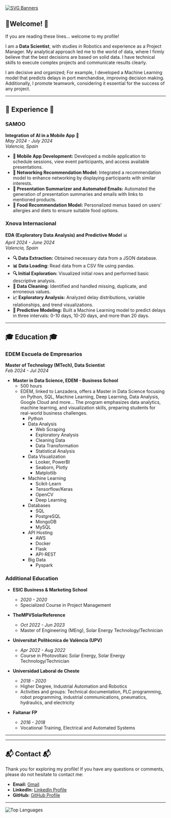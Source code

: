 [![SVG Banners](https://svg-banners.vercel.app/api?type=luminance&text1=Carlos%20Oliver's&width=800&height=400)](https://github.com/Akshay090/svg-banners)
## 👋**Welcome! 👋**

If you are reading these lines... welcome to my profile!

I am a **Data Scientist**, with studies in Robotics and experience as a Project Manager. My analytical approach led me to the world of data, where I firmly believe that the best decisions are based on solid data. I have technical skills to execute complex projects and communicate results clearly.

I am decisive and organized; For example, I developed a Machine Learning model that predicts delays in port merchandise, improving decision making. Additionally, I promote teamwork, considering it essential for the success of any project.
 

---

## 💼 **Experience**  💼

### **SAMOO**
**Integration of AI in a Mobile App**  📱  
*May 2024 - July 2024*  
*Valencia, Spain*

- **📱 Mobile App Development:** Developed a mobile application to schedule sessions, view event participants, and access available presentations.
- **🤝 Networking Recommendation Model:** Integrated a recommendation model to enhance networking by displaying participants with similar interests.
- **📧 Presentation Summarizer and Automated Emails:** Automated the generation of presentation summaries and emails with links to mentioned products.
- **🍲 Food Recommendation Model:** Personalized menus based on users' allergies and diets to ensure suitable food options.

### **Xnova Internacional**
**EDA (Exploratory Data Analysis) and Predictive Model**  📊  
*April 2024 - June 2024*  
*Valencia, Spain*

- **🔍 Data Extraction:** Obtained necessary data from a JSON database.
- **📊 Data Loading:** Read data from a CSV file using pandas.
- **🔍 Initial Exploration:** Visualized initial rows and performed basic descriptive analysis.
- **🧹 Data Cleaning:** Identified and handled missing, duplicate, and erroneous values.
- **📈 Exploratory Analysis:** Analyzed delay distributions, variable relationships, and trend visualizations.
- **🤖 Predictive Modeling:** Built a Machine Learning model to predict delays in three intervals: 0-10 days, 10-20 days, and more than 20 days.

---

## 🎓 **Education**  🎓

### **EDEM Escuela de Empresarios**
**Master of Technology (MTech), Data Scientist**  
*Feb 2024 - Jul 2024*

- **Master in Data Science, EDEM - Business School**
  - 500 hours
  - EDEM, linked to Lanzadera, offers a Master in Data Science focusing on Python, SQL, Machine Learning, Deep Learning, Data Analysis, Google Cloud and more... The program emphasizes data analytics, machine learning, and visualization skills, preparing students for real-world business challenges.
      - Python
    - Data Analysis
      - Web Scraping
      - Exploratory Analysis
      - Cleaning Data
      - Data Transformation
      - Statistical Analysis
    - Data Visualization
      - Looker, PowerBI
      - Seaborn, Plotly
      - Matplotlib
    - Machine Learning
      - Scikit-Learn
      - Tensorflow/Keras
      - OpenCV
      - Deep Learning
    - Databases
      - SQL
      - PostgreSQL
      - MongoDB
      - MySQL
    - API Hosting
      - AWS
      - Docker
      - Flask
      - API-REST
    - Big Data
      - Pyspark


### **Additional Education**
- **ESIC Business & Marketing School**
  - *2020 - 2020*
  - Specialized Course in Project Management

- **TheMPVSolarReference**
  - *Oct 2022 - Jun 2023*
  - Master of Engineering (MEng), Solar Energy Technology/Technician

- **Universitat Politècnica de València (UPV)**
  - *Apr 2022 - Aug 2022*
  - Course in Photovoltaic Solar Energy, Solar Energy Technology/Technician

- **Universidad Laboral de Cheste**
  - *2018 - 2020*
  - Higher Degree, Industrial Automation and Robotics
  - Activities and groups: Technical documentation, PLC programming, robot programming, industrial communications, pneumatics, hydraulics, and electricity

- **Faitanar FP**
  - *2016 - 2018*
  - Vocational Training, Electrical and Automated Systems

---

---

## 📬 **Contact**  📬

Thank you for exploring my profile! If you have any questions or comments, please do not hesitate to contact me:

- **Email:** [Gmail](mailto:carlosoliver.coo@gmail.com)
- **LinkedIn:** [LinkedIn Profile](https://www.linkedin.com/in/carlos-oliver/)
- **GitHub:** [GitHub Profile](https://github.com/Carlos-Oliver-O)

---

![Top Languages](https://github-readme-stats.vercel.app/api/top-langs/?username=yourgithub&layout=compact)
